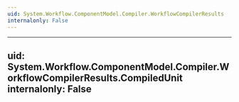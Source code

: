```yaml
---
uid: System.Workflow.ComponentModel.Compiler.WorkflowCompilerResults
internalonly: False
---
```


---
uid: System.Workflow.ComponentModel.Compiler.WorkflowCompilerResults.CompiledUnit
internalonly: False
---

